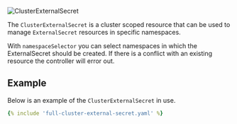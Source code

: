 ![ClusterExternalSecret](../pictures/diagrams-cluster-external-secrets.png)

The `ClusterExternalSecret` is a cluster scoped resource that can be used to manage `ExternalSecret` resources in specific namespaces.

With `namespaceSelector` you can select namespaces in which the ExternalSecret should be created.
If there is a conflict with an existing resource the controller will error out.

## Example

Below is an example of the `ClusterExternalSecret` in use.

```yaml
{% include 'full-cluster-external-secret.yaml' %}
```
